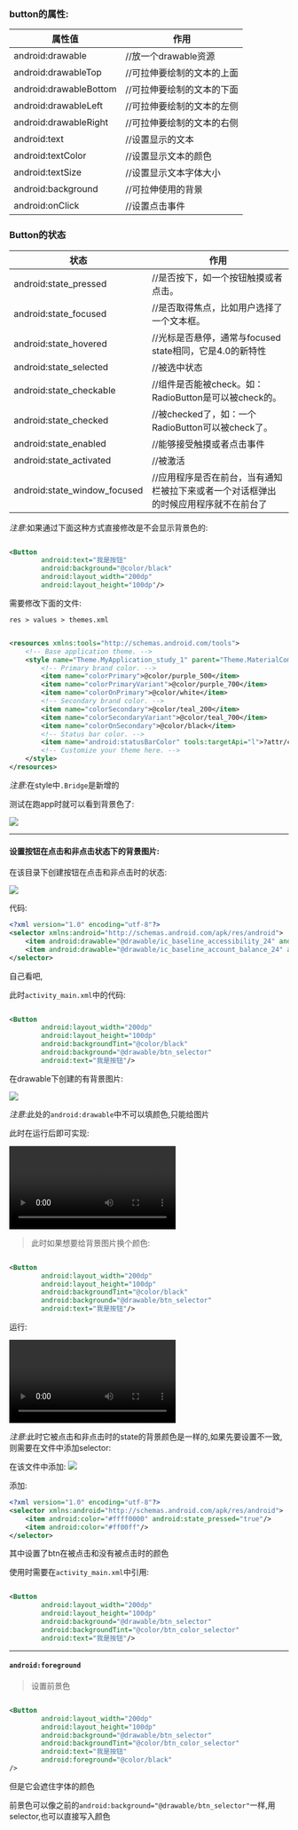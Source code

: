 ### button的属性:

| 属性值 | 作用 |
| ------------------ | ------------------ |
| android:drawable    |    //放一个drawable资源 |
| android:drawableTop        |//可拉伸要绘制的文本的上面 |
| android:drawableBottom |    //可拉伸要绘制的文本的下面 |
| android:drawableLeft |    //可拉伸要绘制的文本的左侧 |
| android:drawableRight    | //可拉伸要绘制的文本的右侧 |
| android:text        |    //设置显示的文本 |
| android:textColor    |    //设置显示文本的颜色 |
| android:textSize        | //设置显示文本字体大小 |
| android:background |        //可拉伸使用的背景 |
| android:onClick        |    //设置点击事件 |

### Button的状态

| 状态 | 作用 |
| ---- | ---- | 
| android:state_pressed  |  //是否按下，如一个按钮触摸或者点击。 |
| android:state_focused  |  //是否取得焦点，比如用户选择了一个文本框。 |
| android:state_hovered  |  //光标是否悬停，通常与focused state相同，它是4.0的新特性 |
| android:state_selected  | //被选中状态 |
| android:state_checkable  | //组件是否能被check。如：RadioButton是可以被check的。 |
| android:state_checked    | //被checked了，如：一个RadioButton可以被check了。 |
| android:state_enabled  |    //能够接受触摸或者点击事件 |
| android:state_activated  | //被激活 |
| android:state_window_focused  | //应用程序是否在前台，当有通知栏被拉下来或者一个对话框弹出的时候应用程序就不在前台了 |

*注意*:如果通过下面这种方式直接修改是不会显示背景色的:

```xml

<Button
        android:text="我是按钮"
        android:background="@color/black"
        android:layout_width="200dp"
        android:layout_height="100dp"/>
```

需要修改下面的文件:

```shell
res > values > themes.xml
```

```xml

<resources xmlns:tools="http://schemas.android.com/tools">
    <!-- Base application theme. -->
    <style name="Theme.MyApplication_study_1" parent="Theme.MaterialComponents.DayNight.DarkActionBar.Bridge">
        <!-- Primary brand color. -->
        <item name="colorPrimary">@color/purple_500</item>
        <item name="colorPrimaryVariant">@color/purple_700</item>
        <item name="colorOnPrimary">@color/white</item>
        <!-- Secondary brand color. -->
        <item name="colorSecondary">@color/teal_200</item>
        <item name="colorSecondaryVariant">@color/teal_700</item>
        <item name="colorOnSecondary">@color/black</item>
        <!-- Status bar color. -->
        <item name="android:statusBarColor" tools:targetApi="l">?attr/colorPrimaryVariant</item>
        <!-- Customize your theme here. -->
    </style>
</resources>
```

*注意*:在style中`.Bridge`是新增的

测试在跑app时就可以看到背景色了:

![](./images/13.png)

---

#### 设置按钮在点击和非点击状态下的背景图片:

在该目录下创建按钮在点击和非点击时的状态:

![](./images/14.png)

代码:

```xml
<?xml version="1.0" encoding="utf-8"?>
<selector xmlns:android="http://schemas.android.com/apk/res/android">
    <item android:drawable="@drawable/ic_baseline_accessibility_24" android:state_pressed="true"/>
    <item android:drawable="@drawable/ic_baseline_account_balance_24" android:state_pressed="false"/>
</selector>
```

自己看吧,

此时`activity_main.xml`中的代码:

```xml

<Button
        android:layout_width="200dp"
        android:layout_height="100dp"
        android:backgroundTint="@color/black"
        android:background="@drawable/btn_selector"
        android:text="我是按钮"/>
```

在drawable下创建的有背景图片:

![](./images/15.png)

*注意*:此处的`android:drawable`中不可以填颜色,只能给图片

此时在运行后即可实现:

<video src="./images/16.mp4"></video>



> 此时如果想要给背景图片换个颜色:

```xml

<Button
        android:layout_width="200dp"
        android:layout_height="100dp"
        android:backgroundTint="@color/black"
        android:background="@drawable/btn_selector"
        android:text="我是按钮"/>
```

运行:

<video src="./images/17.mp4"></video>

*注意*:此时它被点击和非点击时的state的背景颜色是一样的,如果先要设置不一致,则需要在文件中添加selector:

在该文件中添加:
![](./images/18.png)

添加:

```xml
<?xml version="1.0" encoding="utf-8"?>
<selector xmlns:android="http://schemas.android.com/apk/res/android">
    <item android:color="#ffff0000" android:state_pressed="true"/>
    <item android:color="#ff00ff"/>
</selector>
```

其中设置了btn在被点击和没有被点击时的颜色

使用时需要在`activity_main.xml`中引用:

```xml

<Button
        android:layout_width="200dp"
        android:layout_height="100dp"
        android:background="@drawable/btn_selector"
        android:backgroundTint="@color/btn_color_selector"
        android:text="我是按钮"/>
```

---

#### `android:foreground`

> 设置前景色

```xml

<Button
        android:layout_width="200dp"
        android:layout_height="100dp"
        android:background="@drawable/btn_selector"
        android:backgroundTint="@color/btn_color_selector"
        android:text="我是按钮"
        android:foreground="@color/black"
/>
```

但是它会遮住字体的颜色

前景色可以像之前的`android:background="@drawable/btn_selector"`一样,用selector,也可以直接写入颜色

